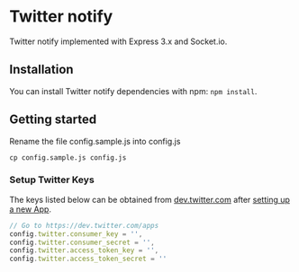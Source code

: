 Twitter notify
==============

Twitter notify implemented with Express 3.x and Socket.io.

## Installation

You can install Twitter notify dependencies with npm: `npm install`.

## Getting started

Rename the file config.sample.js into config.js 

``` shell
cp config.sample.js config.js 
```

### Setup Twitter Keys 

The keys listed below can be obtained from [dev.twitter.com](http://dev.twitter.com) after [setting up a new App](https://dev.twitter.com/apps/new).

``` config.js
// Go to https://dev.twitter.com/apps
config.twitter.consumer_key = '',
config.twitter.consumer_secret = '',
config.twitter.access_token_key = '',
config.twitter.access_token_secret = ''
```
